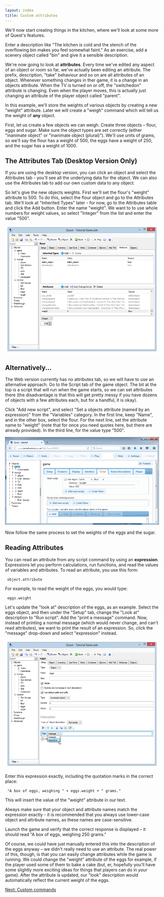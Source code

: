```yaml
---
layout: index
title: Custom attributes
---
```


We'll now start creating things in the kitchen, where we'll look at some more of Quest's features.

Enter a description like "The kitchen is cold and the stench of the overflowing bin makes you feel somewhat faint." As an exercise, add a scenery object called "bin" and give it a sensible description.

We're now going to look at **attributes**. Every time we've edited any aspect of an object or room so far, we've actually been editing an attribute. The prefix, description, "take" behaviour and so on are all attributes of an object. Whenever something changes in ther game, it is a change in an objects attribute. When the TV is turned on or off, the "switchedon" attribute is changing. Even when the player moves, this is actually just changing an attribute of the player object called "parent".

In this example, we'll store the weights of various objects by creating a new "weight" attribute. Later we will create a "weigh" command which will tell us the weight of **any** object.

First, let us create a few objects we can weigh. Create three objects – flour, eggs and sugar. Make sure the object types are set correctly (either "inanimate object" or "inanimate object (plural)"). We'll use units of grams, so we'll say the flour has a weight of 500, the eggs have a weight of 250, and the sugar has a weight of 1000.

The Attributes Tab (Desktop Version Only)
------------------

If you are using the desktop version, you can click an object and select the Attributes tab - you'll see all the underlying data for the object. We can also use the Attributes tab to add our own custom data to any object. 

So let's give the new objects weights. First we'll set the flour's "weight" attribute to 500. To do this, select the flour object and go to the Attributes tab. We'll look at "Inherited Types" later - for now, go to the Attributes table and click the Add button. Enter the name "weight". We want to to use whole numbers for weight values, so select "Integer" from the list and enter the value "500".

![](../images/Weightflour.png "Weightflour.png")

Alternatively...
-------------

The Web version currently has no attributes tab, so we will have to use an alternative approach. Go to the Script tab of the game object. The bit at the top is a script that will run when the game starts, so we can set attributes there (the disadvantage is that this will get pretty messy if you have dozens of objects with a few attributes each, but for a handful, it is okay).

Click "Add new script", and select "Set a objects attribute (named by an expression)" from the "Variables" category. In the first line, keep "Name", and in the other box, select the flour. For the next line, set the attribute name to "weight" (note that for once you need quotes here, but there are already provided). In the third line, for the value type "500".
     
![](../images/attributes_web.png "attributes_web.png")

Now follow the same process to set the weights of the eggs and the sugar.

Reading Attributes
------------------

You can read an attribute from any script command by using an **expression**. Expressions let you perform calculations, run functions, and read the values of variables and attributes. To read an attribute, you use this form:

     object.attribute

For example, to read the weight of the eggs, you would type:

     eggs.weight

Let's update the "look at" description of the eggs, as an example. Select the eggs object, and then under the "Setup" tab, change the "Look at" description to "Run script". Add the "print a message" command. Now, instead of printing a normal message (which would never change, and can't read attributes), we want to print the result of an expression. So, click the "message" drop-down and select "expression" instead.

![](../images/Printexpression.png "Printexpression.png")

Enter this expression exactly, including the quotation marks in the correct place:

     "A box of eggs, weighing " + eggs.weight + " grams."

This will insert the value of the "weight" attribute in our text.

Always make sure that your object and attribute names match the expression exactly - it is recommended that you always use lower-case object and attribute names, as these names are case-sensitive.

Launch the game and verify that the correct response is displayed – it should read "A box of eggs, weighing 250 grams."

Of course, we could have just manually entered this into the description of the eggs anyway – we didn't really need to use an attribute. The real power of this, though, is that you can easily change attributes while the game is running. We could change the "weight" attribute of the eggs for example, if the player used some of them to bake a cake (but, er, hopefully you'll have some slightly more exciting ideas for things that players can do in *your* game). After the attribute is updated, our "look" description would automatically reflect the current weight of the eggs.

[Next: Custom commands](custom_commands.html)
